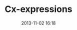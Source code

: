 ---
layout: page
title: "Cx-expressions"
date: 2013-11-02 16:18
comments: true
sharing: true
footer: true
---